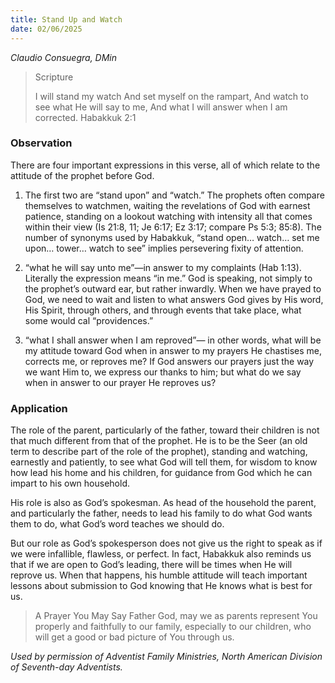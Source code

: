 ```yaml
---
title: Stand Up and Watch
date: 02/06/2025
---
```


_Claudio Consuegra, DMin_

> <p>Scripture</p>
> I will stand my watch And set myself on the rampart, And watch to see what He will say to me, And what I will answer when I am corrected. Habakkuk 2:1

### Observation

There are four important expressions in this verse, all of which relate to the attitude of the prophet before God.

1. The first two are “stand upon” and “watch.” The prophets often compare themselves to watchmen, waiting the revelations of God with earnest patience, standing on a lookout watching with intensity all that comes within their view (Is 21:8, 11; Je 6:17; Ez 3:17; compare Ps 5:3; 85:8). The number of synonyms used by Habakkuk, “stand open… watch… set me upon… tower… watch to see” implies persevering fixity of attention.

2. “what he will say unto me”—in answer to my complaints (Hab 1:13). Literally the expression means “in me.” God is speaking, not simply to the prophet’s outward ear, but rather inwardly. When we have prayed to God, we need to wait and listen to what answers God gives by His word, His Spirit, through others, and through events that take place, what some would cal “providences.”

3. “what I shall answer when I am reproved”— in other words, what will be my attitude toward God when in answer to my prayers He chastises me, corrects me, or reproves me? If God answers our prayers just the way we want Him to, we express our thanks to him; but what do we say when in answer to our prayer He reproves us?

### Application

The role of the parent, particularly of the father, toward their children is not that much different from that of the prophet. He is to be the Seer (an old term to describe part of the role of the prophet), standing and watching, earnestly and patiently, to see what God will tell them, for wisdom to know how lead his home and his children, for guidance from God which he can impart to his own household.

His role is also as God’s spokesman. As head of the household the parent, and particularly the father, needs to lead his family to do what God wants them to do, what God’s word teaches we should do.

But our role as God’s spokesperson does not give us the right to speak as if we were infallible, flawless, or perfect. In fact, Habakkuk also reminds us that if we are open to God’s leading, there will be times when He will reprove us. When that happens, his humble attitude will teach important lessons about submission to God knowing that He knows what is best for us.

> <callout>A Prayer You May Say</callout>
> Father God, may we as parents represent You properly and faithfully to our family, especially to our children, who will get a good or bad picture of You through us.

_Used by permission of Adventist Family Ministries, North American Division of Seventh-day Adventists._